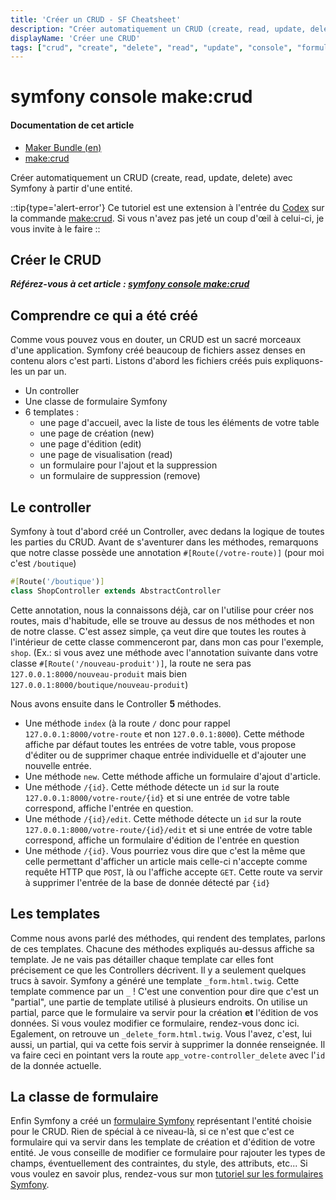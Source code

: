 ```yaml
---
title: 'Créer un CRUD - SF Cheatsheet'
description: "Créer automatiquement un CRUD (create, read, update, delete) avec Symfony à partir d'une entité"
displayName: 'Créer une CRUD'
tags: ["crud", "create", "delete", "read", "update", "console", "formulaire"]
---
```


# symfony console make:crud
#### **Documentation de cet article**
- [Maker Bundle (en)](https://symfony.com/bundles/SymfonyMakerBundle/current/index.html)
- [make:crud](/codex/console/make-crud)

Créer automatiquement un CRUD (create, read, update, delete) avec Symfony à partir d'une entité.

::tip{type='alert-error'}
Ce tutoriel est une extension à l'entrée du [Codex](/codex) sur la commande [make:crud](/codex/console/make-crud). Si vous n'avez pas jeté un coup d'œil à celui-ci, je vous invite à le faire
::

## Créer le CRUD

_**Référez-vous à cet article : [symfony console make:crud](/codex/console/make-crud)**_

## Comprendre ce qui a été créé
Comme vous pouvez vous en douter, un CRUD est un sacré morceaux d'une application. Symfony créé beaucoup de fichiers assez denses en contenu alors c'est parti. Listons d'abord les fichiers créés puis expliquons-les un par un.
- Un controller
- Une classe de formulaire Symfony
- 6 templates :
    - une page d'accueil, avec la liste de tous les éléments de votre table
    - une page de création (new)
    - une page d'édition (edit)
    - une page de visualisation (read)
    - un formulaire pour l'ajout et la suppression
    - un formulaire de suppression (remove)

## Le controller
Symfony à tout d'abord créé un Controller, avec dedans la logique de toutes les parties du CRUD.
Avant de s'aventurer dans les méthodes, remarquons que notre classe possède une annotation `#[Route(/votre-route)]` (pour moi c'est `/boutique`)

```php
#[Route('/boutique')]
class ShopController extends AbstractController
```

Cette annotation, nous la connaissons déjà, car on l'utilise pour créer nos routes, mais d'habitude, elle se trouve au dessus de nos méthodes et non de notre classe. C'est assez simple, ça veut dire que toutes les routes à l'intérieur de cette classe commenceront par, dans mon cas pour l'exemple, `shop`. (Ex.: si vous avez une méthode avec l'annotation suivante dans votre classe `#[Route('/nouveau-produit')]`, la route ne sera pas `127.0.0.1:8000/nouveau-produit` mais bien `127.0.0.1:8000/boutique/nouveau-produit`)

Nous avons ensuite dans le Controller **5** méthodes. 
- Une méthode `index` (à la route `/` donc pour rappel `127.0.0.1:8000/votre-route` et non `127.0.0.1:8000`). Cette méthode affiche par défaut toutes les entrées de votre table, vous propose d'éditer ou de supprimer chaque entrée individuelle et d'ajouter une nouvelle entrée.
- Une méthode `new`. Cette méthode affiche un formulaire d'ajout d'article.
- Une méthode `/{id}`. Cette méthode détecte un `id` sur la route `127.0.0.1:8000/votre-route/{id}` et si une entrée de votre table correspond, affiche l'entrée en question.
- Une méthode `/{id}/edit`. Cette méthode détecte un `id` sur la route `127.0.0.1:8000/votre-route/{id}/edit` et si une entrée de votre table correspond, affiche un formulaire d'édition de l'entrée en question
- Une méthode `/{id}`. Vous pourriez vous dire que c'est la même que celle permettant d'afficher un article mais celle-ci n'accepte comme requête HTTP que `POST`, là ou l'affiche accepte `GET`. Cette route va servir à supprimer l'entrée de la base de donnée détecté par `{id}`

## Les templates
Comme nous avons parlé des méthodes, qui rendent des templates, parlons de ces templates. Chacune des méthodes expliqués au-dessus affiche sa template. Je ne vais pas détailler chaque template car elles font précisement ce que les Controllers décrivent. Il y a seulement quelques trucs à savoir. Symfony a généré une template `_form.html.twig`. Cette template commence par un `_` ! C'est une convention pour dire que c'est un "partial", une partie de template utilisé à plusieurs endroits. On utilise un partial, parce que le formulaire va servir pour la création **et** l'édition de vos données. Si vous voulez modifier ce formulaire, rendez-vous donc ici. Egalement, on retrouve un `_delete_form.html.twig`. Vous l'avez, c'est, lui aussi, un partial, qui va cette fois servir à supprimer la donnée renseignée. Il va faire ceci en pointant vers la route `app_votre-controller_delete` avec l'`id` de la donnée actuelle.

## La classe de formulaire
Enfin Symfony a créé un [formulaire Symfony](/tutoriels/les-formulaires-symfony) représentant l'entité choisie pour le CRUD. Rien de spécial à ce niveau-là, si ce n'est que c'est ce formulaire qui va servir dans les template de création et d'édition de votre entité. Je vous conseille de modifier ce formulaire pour rajouter les types de champs, éventuellement des contraintes, du style, des attributs, etc... Si vous voulez en savoir plus, rendez-vous sur mon [tutoriel sur les formulaires Symfony](/tutoriels/les-formulaires-symfony).